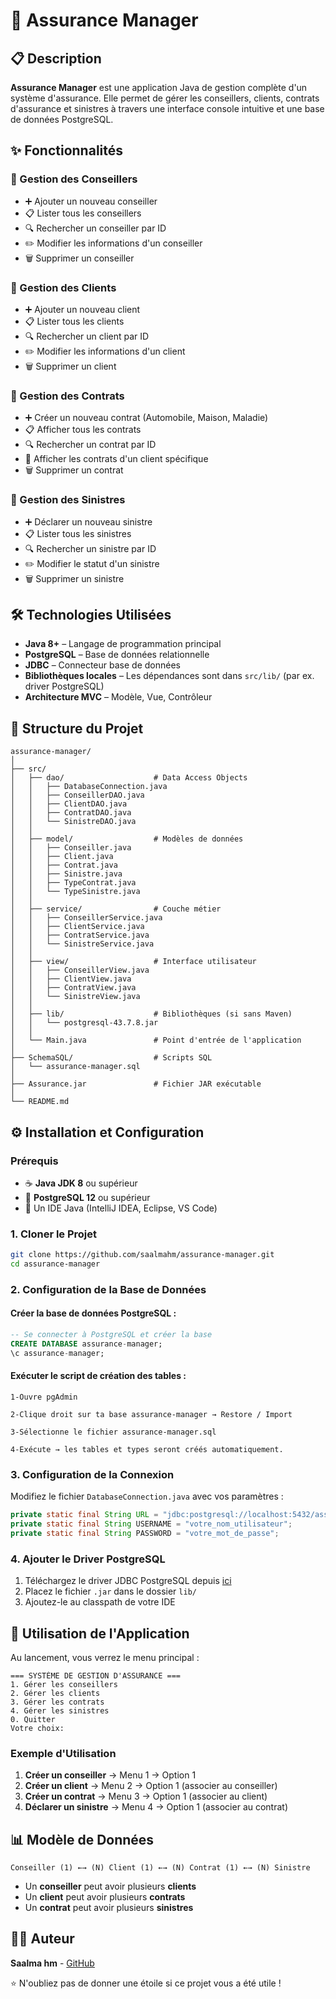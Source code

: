 # 🏢 Assurance Manager

## 📋 Description

**Assurance Manager** est une application Java de gestion complète d'un système d'assurance. Elle permet de gérer les conseillers, clients, contrats d'assurance et sinistres à travers une interface console intuitive et une base de données PostgreSQL.

## ✨ Fonctionnalités

### 👥 Gestion des Conseillers
- ➕ Ajouter un nouveau conseiller
- 📋 Lister tous les conseillers
- 🔍 Rechercher un conseiller par ID
- ✏️ Modifier les informations d'un conseiller
- 🗑️ Supprimer un conseiller

### 👤 Gestion des Clients
- ➕ Ajouter un nouveau client
- 📋 Lister tous les clients
- 🔍 Rechercher un client par ID
- ✏️ Modifier les informations d'un client
- 🗑️ Supprimer un client

### 📄 Gestion des Contrats
- ➕ Créer un nouveau contrat (Automobile, Maison, Maladie)
- 📋 Afficher tous les contrats
- 🔍 Rechercher un contrat par ID
- 👤 Afficher les contrats d'un client spécifique
- 🗑️ Supprimer un contrat

### 🚨 Gestion des Sinistres
- ➕ Déclarer un nouveau sinistre
- 📋 Lister tous les sinistres
- 🔍 Rechercher un sinistre par ID
- ✏️ Modifier le statut d'un sinistre
- 🗑️ Supprimer un sinistre

## 🛠️ Technologies Utilisées

- **Java 8+** – Langage de programmation principal
- **PostgreSQL** – Base de données relationnelle
- **JDBC** – Connecteur base de données
- **Bibliothèques locales** – Les dépendances sont dans `src/lib/` (par ex. driver PostgreSQL)
- **Architecture MVC** – Modèle, Vue, Contrôleur


## 📁 Structure du Projet

```
assurance-manager/
│
├── src/
│   ├── dao/                    # Data Access Objects
│   │   ├── DatabaseConnection.java
│   │   ├── ConseillerDAO.java
│   │   ├── ClientDAO.java
│   │   ├── ContratDAO.java
│   │   └── SinistreDAO.java
│   │
│   ├── model/                  # Modèles de données
│   │   ├── Conseiller.java
│   │   ├── Client.java
│   │   ├── Contrat.java
│   │   ├── Sinistre.java
│   │   ├── TypeContrat.java
│   │   └── TypeSinistre.java
│   │
│   ├── service/                # Couche métier
│   │   ├── ConseillerService.java
│   │   ├── ClientService.java
│   │   ├── ContratService.java
│   │   └── SinistreService.java
│   │
│   ├── view/                   # Interface utilisateur
│   │   ├── ConseillerView.java
│   │   ├── ClientView.java
│   │   ├── ContratView.java
│   │   └── SinistreView.java
│   │
│   ├── lib/                    # Bibliothèques (si sans Maven)
│   │   └── postgresql-43.7.8.jar
│   │
│   └── Main.java               # Point d'entrée de l'application
│
├── SchemaSQL/                  # Scripts SQL
│   └── assurance-manager.sql
│
├── Assurance.jar               # Fichier JAR exécutable
│
└── README.md

```

## ⚙️ Installation et Configuration

### Prérequis

- ☕ **Java JDK 8** ou supérieur
- 🐘 **PostgreSQL 12** ou supérieur
- 📝 Un IDE Java (IntelliJ IDEA, Eclipse, VS Code)

### 1. Cloner le Projet

```bash
git clone https://github.com/saalmahm/assurance-manager.git
cd assurance-manager
```

### 2. Configuration de la Base de Données

#### Créer la base de données PostgreSQL :

```sql
-- Se connecter à PostgreSQL et créer la base
CREATE DATABASE assurance-manager;
\c assurance-manager;
```

#### Exécuter le script de création des tables :

    1-Ouvre pgAdmin
    
    2-Clique droit sur ta base assurance-manager → Restore / Import
    
    3-Sélectionne le fichier assurance-manager.sql
    
    4-Exécute → les tables et types seront créés automatiquement.

### 3. Configuration de la Connexion

Modifiez le fichier `DatabaseConnection.java` avec vos paramètres :

```java
private static final String URL = "jdbc:postgresql://localhost:5432/assurance-manager";
private static final String USERNAME = "votre_nom_utilisateur";
private static final String PASSWORD = "votre_mot_de_passe";
```

### 4. Ajouter le Driver PostgreSQL

1. Téléchargez le driver JDBC PostgreSQL depuis [ici](https://jdbc.postgresql.org/download/)
2. Placez le fichier `.jar` dans le dossier `lib/`
3. Ajoutez-le au classpath de votre IDE


## 📱 Utilisation de l'Application

Au lancement, vous verrez le menu principal :

```
=== SYSTÈME DE GESTION D'ASSURANCE ===
1. Gérer les conseillers
2. Gérer les clients
3. Gérer les contrats
4. Gérer les sinistres
0. Quitter
Votre choix: 
```

### Exemple d'Utilisation

1. **Créer un conseiller** → Menu 1 → Option 1
2. **Créer un client** → Menu 2 → Option 1 (associer au conseiller)
3. **Créer un contrat** → Menu 3 → Option 1 (associer au client)
4. **Déclarer un sinistre** → Menu 4 → Option 1 (associer au contrat)

## 📊 Modèle de Données

```
Conseiller (1) ←→ (N) Client (1) ←→ (N) Contrat (1) ←→ (N) Sinistre
```

- Un **conseiller** peut avoir plusieurs **clients**
- Un **client** peut avoir plusieurs **contrats**
- Un **contrat** peut avoir plusieurs **sinistres**



## 👨‍💻 Auteur

**Saalma hm** - [GitHub](https://github.com/saalmahm)


⭐ N'oubliez pas de donner une étoile si ce projet vous a été utile !